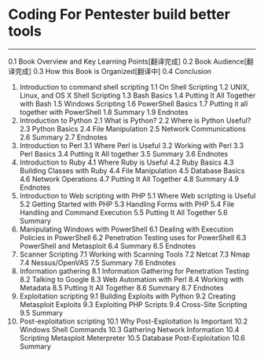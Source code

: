 ﻿# Coding For Pentester build better tools

---
0.1 Book Overview and Key Learning Points[翻译完成]
0.2 Book Audience[翻译完成]
0.3 How this Book is Organized[翻译中]
0.4 Conclusion
1. Introduction to command shell scripting
1.1 On Shell Scripting
1.2 UNIX, Linux, and OS X Shell Scripting
1.3 Bash Basics
1.4 Putting It All Together with Bash
1.5 Windows Scripting
1.6 PowerShell Basics
1.7 Putting it all together with PowerShell
1.8 Summary
1.9 Endnotes
2. Introduction to Python
2.1 What is Python?
2.2 Where is Python Useful?
2.3 Python Basics
2.4 File Manipulation
2.5 Network Communications
2.6 Summary
2.7 Endnotes
3. Introduction to Perl
3.1 Where Perl is Useful
3.2 Working with Perl
3.3 Perl Basics
3.4 Putting It All together
3.5 Summary
3.6 Endnotes
4. Introduction to Ruby
4.1 Where Ruby is Useful
4.2 Ruby Basics
4.3 Building Classes with Ruby
4.4 File Manipulation
4.5 Database Basics
4.6 Network Operations
4.7 Putting It All Together
4.8 Summary
4.9 Endnotes
5. Introduction to Web scripting with PHP
5.1 Where Web scripting is Useful
5.2 Getting Started with PHP
5.3 Handling Forms with PHP
5.4 File Handling and Command Execution
5.5 Putting It All Together
5.6 Summary
6. Manipulating Windows with PowerShell
6.1 Dealing with Execution Policies in PowerShell
6.2 Penetration Testing uses for PowerShell
6.3 PowerShell and Metasploit
6.4 Summary
6.5 Endnotes
7. Scanner Scripting
7.1 Working with Scanning Tools
7.2 Netcat
7.3 Nmap
7.4 Nessus/OpenVAS
7.5 Summary
7.6 Endnotes
8. Information gathering
8.1 Information Gathering for Penetration Testing
8.2 Talking to Google
8.3 Web Automation with Perl
8.4 Working with Metadata
8.5 Putting It All Together
8.6 Summary
8.7 Endnotes
9. Exploitation scripting
9.1 Building Exploits with Python
9.2 Creating Metasploit Exploits
9.3 Exploiting PHP Scripts
9.4 Cross-Site Scripting
9.5 Summary
10. Post-exploitation scripting
10.1 Why Post-Exploitation Is Important
10.2 Windows Shell Commands
10.3 Gathering Network Information
10.4 Scripting Metasploit Meterpreter
10.5 Database Post-Exploitation
10.6 Summary





